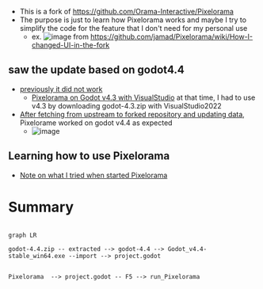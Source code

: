 * This is a fork of https://github.com/Orama-Interactive/Pixelorama
* The purpose is just to learn how Pixelorama works and maybe I try to simplify the code for the feature that I don't need for my personal use
  * ex. ![image](https://github.com/user-attachments/assets/7097e3ca-8a36-49c9-8839-a47967d2b498) from https://github.com/jamad/Pixelorama/wiki/How-I-changed-UI-in-the-fork


## saw the update based on godot4.4
* [previously it did not work](https://github.com/jamad/Pixelorama/wiki/Old-info#first-tested-to-open-the-file-in-v44)
  *   [Pixelorama on Godot v4.3 with VisualStudio](https://github.com/jamad/Pixelorama/wiki/Pixelorama-on-Godot-v4.3-with-VisualStudio) at that time, I had to use v4.3 by downloading godot-4.3.zip with VisualStudio2022 
* [After fetching from upstream to forked repository and updating data](https://github.com/jamad/Pixelorama/wiki/How-to-fetch-upstream-updates), Pixelorame worked on godot v4.4 as expected
  * ![image](https://github.com/user-attachments/assets/593d7546-46b7-4089-a679-921aa0ff76cb)

## Learning how to use Pixelorama
* [Note on what I tried when started Pixelorama](https://github.com/jamad/Pixelorama/wiki) 

# Summary

```mermaid

graph LR

godot-4.4.zip -- extracted --> godot-4.4 --> Godot_v4.4-stable_win64.exe --import --> project.godot


Pixelorama  --> project.godot -- F5 --> run_Pixelorama 

```



